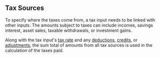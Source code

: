 ## Tax Sources

To specify where the taxes come from, a tax input needs to be linked with other inputs.
The amounts subject to taxes can include incomes, savings interest, 
asset sales, taxable withdrawals, or investment gains.

Along with the tax input's [tax rate][taxRate] and any [deductions][taxDeduction], [credits][taxCredit],
or [adjustments][taxAdjustments], the sum total of amounts from all tax sources
is used in the calculation of the taxes paid.

[taxCredit]:taxCredit.html
[taxAdjustments]:taxAdjustments.html
[taxDeduction]:taxDeduction.html
[taxRate]:taxRate.html